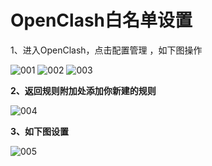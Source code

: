 # OpenClash白名单设置

1、进入OpenClash，点击配置管理 ，如下图操作

![001](https://github.com/ldpc520/ldpc520.github.io/assets/62380221/f52e5815-d642-47f0-bb3a-70e57e3f61f2)
![002](https://github.com/ldpc520/ldpc520.github.io/assets/62380221/9c79169b-8c36-44b5-a3b1-61d28d017d99)
![003](https://github.com/ldpc520/ldpc520.github.io/assets/62380221/8d263e9c-ab1f-4508-b9b1-0e5ef01d0e85)

**2、返回规则附加处添加你新建的规则**

![004](https://github.com/ldpc520/ldpc520.github.io/assets/62380221/2c5c1b38-51f6-444d-8101-da74023f0311)

**3、如下图设置**

![005](https://github.com/ldpc520/ldpc520.github.io/assets/62380221/9f49e76c-ca87-4f52-bda8-b666a49c2eb7)

